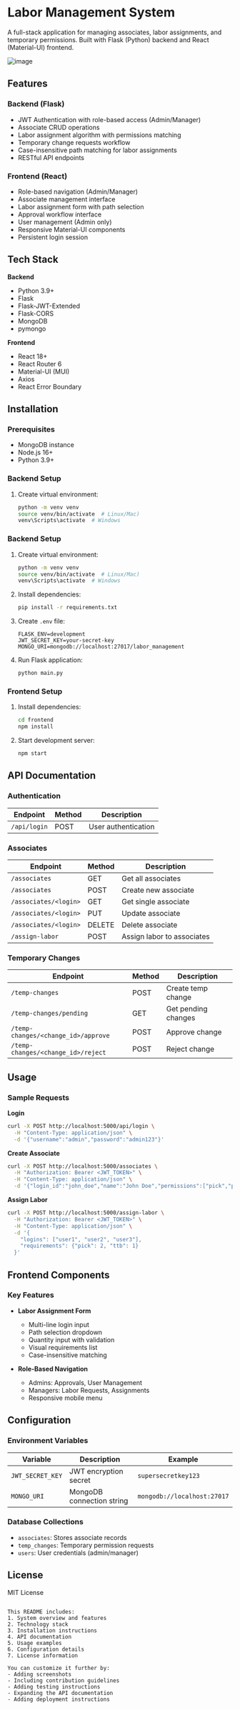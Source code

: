# Labor Management System

A full-stack application for managing associates, labor assignments, and temporary permissions. Built with Flask (Python) backend and React (Material-UI) frontend.

![image](https://github.com/user-attachments/assets/b557ab4f-6a2d-4c3d-b32b-bae6d8b20b84)


## Features

### Backend (Flask)
- JWT Authentication with role-based access (Admin/Manager)
- Associate CRUD operations
- Labor assignment algorithm with permissions matching
- Temporary change requests workflow
- Case-insensitive path matching for labor assignments
- RESTful API endpoints

### Frontend (React)
- Role-based navigation (Admin/Manager)
- Associate management interface
- Labor assignment form with path selection
- Approval workflow interface
- User management (Admin only)
- Responsive Material-UI components
- Persistent login session

## Tech Stack

**Backend**
- Python 3.9+
- Flask
- Flask-JWT-Extended
- Flask-CORS
- MongoDB
- pymongo

**Frontend**
- React 18+
- React Router 6
- Material-UI (MUI)
- Axios
- React Error Boundary

## Installation

### Prerequisites
- MongoDB instance
- Node.js 16+
- Python 3.9+

### Backend Setup
1. Create virtual environment:
   ```bash
   python -m venv venv
   source venv/bin/activate  # Linux/Mac)
   venv\Scripts\activate  # Windows

### Backend Setup
1. Create virtual environment:
   ```bash
   python -m venv venv
   source venv/bin/activate  # Linux/Mac)
   venv\Scripts\activate  # Windows
   ```
2. Install dependencies:
   ```bash
   pip install -r requirements.txt
   ```
3. Create `.env` file:
   ```env
   FLASK_ENV=development
   JWT_SECRET_KEY=your-secret-key
   MONGO_URI=mongodb://localhost:27017/labor_management
   ```
4. Run Flask application:
   ```bash
   python main.py
   ```

### Frontend Setup
1. Install dependencies:
   ```bash
   cd frontend
   npm install
   ```
2. Start development server:
   ```bash
   npm start
   ```

## API Documentation

### Authentication
| Endpoint       | Method | Description          |
|----------------|--------|----------------------|
| `/api/login`   | POST   | User authentication  |

### Associates
| Endpoint              | Method | Description                     |
|-----------------------|--------|---------------------------------|
| `/associates`         | GET    | Get all associates              |
| `/associates`         | POST   | Create new associate            |
| `/associates/<login>` | GET    | Get single associate            |
| `/associates/<login>` | PUT    | Update associate                |
| `/associates/<login>` | DELETE | Delete associate                |
| `/assign-labor`       | POST   | Assign labor to associates      |

### Temporary Changes
| Endpoint                       | Method | Description              |
|--------------------------------|--------|--------------------------|
| `/temp-changes`                | POST   | Create temp change       |
| `/temp-changes/pending`        | GET    | Get pending changes      |
| `/temp-changes/<change_id>/approve` | POST | Approve change |
| `/temp-changes/<change_id>/reject`  | POST | Reject change  |

## Usage

### Sample Requests

**Login**
```bash
curl -X POST http://localhost:5000/api/login \
  -H "Content-Type: application/json" \
  -d '{"username":"admin","password":"admin123"}'
```

**Create Associate**
```bash
curl -X POST http://localhost:5000/associates \
  -H "Authorization: Bearer <JWT_TOKEN>" \
  -H "Content-Type: application/json" \
  -d '{"login_id":"john_doe","name":"John Doe","permissions":["pick","pack"]}'
```

**Assign Labor**
```bash
curl -X POST http://localhost:5000/assign-labor \
  -H "Authorization: Bearer <JWT_TOKEN>" \
  -H "Content-Type: application/json" \
  -d '{
    "logins": ["user1", "user2", "user3"],
    "requirements": {"pick": 2, "ttb": 1}
  }'
```

## Frontend Components

### Key Features
- **Labor Assignment Form**
  - Multi-line login input
  - Path selection dropdown
  - Quantity input with validation
  - Visual requirements list
  - Case-insensitive matching

- **Role-Based Navigation**
  - Admins: Approvals, User Management
  - Managers: Labor Requests, Assignments
  - Responsive mobile menu

## Configuration

### Environment Variables
| Variable        | Description                | Example                     |
|-----------------|----------------------------|-----------------------------|
| `JWT_SECRET_KEY`| JWT encryption secret      | `supersecretkey123`         |
| `MONGO_URI`     | MongoDB connection string  | `mongodb://localhost:27017` |

### Database Collections
- `associates`: Stores associate records
- `temp_changes`: Temporary permission requests
- `users`: User credentials (admin/manager)

## License

MIT License

```

This README includes:
1. System overview and features
2. Technology stack
3. Installation instructions
4. API documentation
5. Usage examples
6. Configuration details
7. License information

You can customize it further by:
- Adding screenshots
- Including contribution guidelines
- Adding testing instructions
- Expanding the API documentation
- Adding deployment instructions
